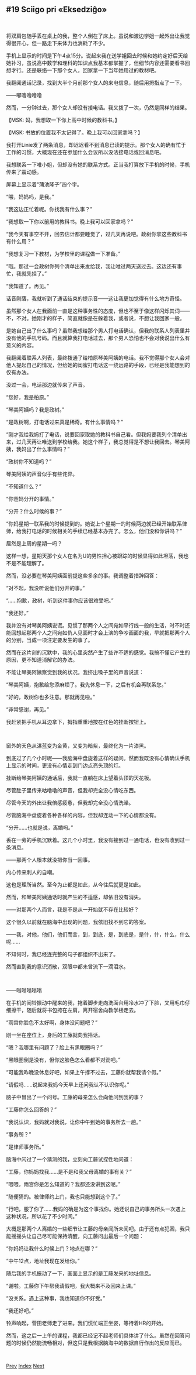 ## #19 Sciigo pri «Eksedziĝo»

&emsp;

将双肩包随手丢在桌上的我，整个人倒在了床上。虽说和渡边学姐一起外出让我觉得很开心，但一路走下来体力也消耗了不少。

手机上显示的时间是下午4点15分。说起来我在送学姐回去时候和她约定好后天给她补习，虽说高中数学和理科的知识点我基本都掌握了，但细节内容还需要看书回想才行。还是联络一下那个女人，回家拿一下当年她用过的教材吧。

我翻阅通话记录，找到大半个月前那个女人的来电信息，随后用拇指点了一下。

——嘟噜噜噜噜

然而，一分钟过去，那个女人却没有接电话。我又拨了一次，仍然是同样的结果。

【MSK: 妈，我想取一下你上高中时候的教科书。】

【MSK: 书放的位置我不太记得了。晚上我可以回家拿吗？】

我打开Linie发了两条消息，却迟迟看不到消息已读的提示。那个女人的确有忙于工作的习惯，大概现在还在参加什么会议所以没法接电话或回消息吧。

我想联系一下唯小姐，但却没有她的联系方式。正当我打算放下手机的时候，手机传来了震动感。

屏幕上显示着“蒲池隆子”四个字。

“喂，妈妈吗，是我。”

“我这边正忙着呢。你找我有什么事？”

“我想取一下你以前用的教科书。晚上我可以回家拿吗？”

“我今天有事空不开，回去估计都要睡觉了，过几天再说吧。政树你拿这些教科书有什么用？”

“我想复习一下教材，为学校里的课程做一下准备。”

“哦。那过一会政树你列个清单出来发给我，我让唯过两天送过去。这边还有事忙，我就先挂了。”

“我知道了。再见。”

话音刚落，我就听到了通话结束的提示音——这让我更加觉得有什么地方奇怪。

虽然那个女人在我面前一直是这种事务性的态度，但也不至于像这样闪烁其词——不，不对。她刚才的样子，简直就像是在躲着我，或者说，不想让我回家一般。

是她自己出了什么事吗？虽然我想给那个男人打电话确认，但我的联系人列表里并没有他的手机号码。而且就算我打电话过去，那个男人恐怕也不会对我说出什么有意义的内容。

我翻阅着联系人列表，最终拨通了给柏原琴美阿姨的电话。我不觉得那个女人会对他人提起自己的情况，但给她的闺蜜打电话这一绕远路的手段，已经是我能想到的仅有办法。

没过一会，电话那边就传来了声音。

“您好，我是柏原。”

“琴美阿姨吗？我是政树。”

“是政树啊，打电话过来真是稀奇。有什么事情吗？”

“刚才我给我妈打了电话，说要回家取她的教科书自己看。但我妈要我列个清单出来，过几天再让唯送到学校给我。她这个样子，我总觉得是不想让我回去。琴美阿姨，我妈出了什么事情吗？”

“政树你不知道吗？”

琴美阿姨的声音似乎有些诧异。

“不知道什么？”

“你爸妈分开的事情。”

“分开？什么时候的事？”

“你妈星期一联系我的时候提到的。她说上个星期一的时候两边就已经开始联系律师，给我打电话的时候相关的手续已经基本办完了。怎么，他们没和你讲吗？”

居然是上周的星期一吗？

这样一想，星期天那个女人在名为U的男性担心被跟踪的时候显得如此坦荡，我也不是不能理解了。

然而，没必要在琴美阿姨面前提这些多余的事。我调整着措辞回答：

“对不起，我没听说他们分开的事。”

“……抱歉，政树，听到这件事你应该很难受吧。”

“我还好。”

我并没有对琴美阿姨说谎。见惯了那两个人之间宛如平行线一般的生活，时不时还能回想起那两个人之间宛如仇人见面时才会上演的争吵画面的我，早就把那两个人的分别，当成一项注定要发生的事了。

然而在这片刻的沉默中，我的心里突然产生了些许不适的感觉。我搞不懂它产生的原因，更不知道消解它的办法。

不能让琴美阿姨察觉到我的状况。我挤出嗓子里的声音说道：

“琴美阿姨，抱歉给您添麻烦了。我先休息一下，之后有机会再联系您。”

“好的，政树你也多注意。那就再见啦。”

“非常感谢，再见。”

我赶紧把手机从耳边拿下，拇指重重地按在红色的挂断按钮上。

&emsp;

窗外的天色从湛蓝变为金黄，又变为暗紫，最终化为一片漆黑。

到底过了几个小时呢——我脑海中盘旋着这样的疑问。然而我既没有心情确认手机上显示的时间，更没有心情走到门边点亮头顶的灯。

挂断给琴美阿姨的通话后，我就一直躺在床上望着头顶的天花板。

尽管肚子里传来咕噜噜的声音，但我却完全没心情吃东西。

尽管今天的外出让我倍感疲惫，但我却完全没心情洗澡。

尽管脑海中盘旋着各种各样的内容，但我却连动一下的心情都没有。

“分开……也就是说，离婚吗。”

丢在一旁的手机沉默着。这几个小时里，我没有接到过一通电话，也没有收到过一条消息。

——那两个人根本就没把你当一回事。

内心传来刺人的自嘲。

这也是理所当然。至今为止都是如此，从今往后就更是如此。

然而，和琴美阿姨通话时就产生的不适感，却依旧没有消失。

——对那两个人而言，我是不是从一开始就不存在比较好？

这个很久以前就在脑海中出现的问题，我依旧找不到它的答案。

——我，对他，他们，他们而言，到，到底，是，到底是，是什，什，什么，什么呢……

不知何时，我已经连完整的句子都组织不出来了。

然而直到我的意识消散，双眼中都未曾流下一滴泪水。

&emsp;

——嗡嗡嗡嗡嗡

在手机的闹铃振动中醒来的我，拖着脚步走向洗面台用冷水冲了下脸，又用毛巾仔细擦干，随后就将书包挎在左肩，离开宿舍向教学楼走去。

“雨宫你脸色不太好啊，身体没问题吧？”

刚一坐在座位上，身后的工藤就向我搭话。

“嗯？我哪里有问题了？脸上有黑眼圈吗？”

“黑眼圈倒是没有，但你这脸色怎么看都不对劲吧。”

“可能我昨晚没休息好吧，如果上午撑不过去，工藤你就帮我请个假。”

“请假吗……说起来我妈今天早上还问我认不认识你呢。”

脑子中冒出了一个问号。工藤的母亲怎么会向他问到我的事？

“工藤你怎么回答的？”

“我说认识，我妈就对我说，让你中午到她的事务所去一趟。”

“事务所？”

“是律师事务所。”

脑海中闪过了一个猜测的我，立刻向工藤试探性地问道：

“工藤，你妈妈找我……是不是和我父母离婚的事有关？”

“喂喂，雨宫你是怎么知道的？我都还没讲到这呢。”

“随便猜的。被律师约上门，我也只能想到这个了。”

“行吧，服了你了……我妈的确是为这个事找你。她还说自己的事务所头一次遇上这种状况，所以花了不少时间。”

大概是那两个人离婚的一些细节让工藤的母亲闻所未闻吧。由于还有点犯困，我只能摇摇头让自己尽可能保持清醒，向工藤问出最后一个问题：

“你妈妈让我什么时候上门？地点在哪？”

“中午12点，地址我现在发给你。”

随后我的手机振动了一下，画面上显示的是工藤发来的地址信息。

“谢啦。工藤你下午帮我请假吧，我大概来不及回来上课。”

“没关系。遇上这种事，我也知道你不好受。”

“我还好吧。”

铃声响起，菅田老师走了进来。我们慌忙端正坐姿，等待着HR的开始。

然而，这之后一上午的课程，我都已经记不起老师们具体讲了什么。虽然在回答问题的时候仍然能流畅相对，但这只是我根据脑海中的数据自行作出的反应而已。

&emsp;

[Prev](01-18.md) [Index](../index.md) [Next](01-20.md)
